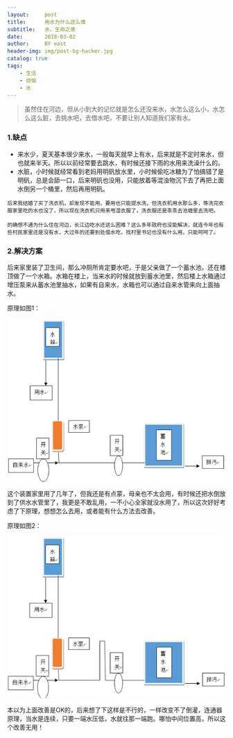 ```yaml
---
layout:     post
title:      用水为什么这么难
subtitle:   水，生命之泉
date:       2018-03-02
author:     BY east
header-img: img/post-bg-hacker.jpg
catalog: true
tags:
    - 生活
    - 烦恼
    - 水
---
```


> 虽然住在河边，但从小到大的记忆就是怎么还没来水，水怎么这么小，水怎么这么脏，去挑水吧，去借水吧，不要让别人知道我们家有水。

### 1.缺点

*   来水少，夏天基本很少来水，一般每天就早上有水，后来就是不定时来水，但也就来半天。所以以前经常要去跳水，有时候还接下雨的水用来洗澡什么的。
*   水脏，小时候就经常看到老妈用明矾放水里，小时候偷吃冰糖为了怕搞错了是明矾，总是会舔一口，后来明矾也没用，只能放着等混浊物沉下去了再把上面水倒另一个桶里，然后再用明矾。

```
后来我结婚了买了洗衣机，却发现不能用，要用也只能提水洗，但洗衣机用水那么多，等洗完衣服家里吃的水也没了，所以现在洗衣机只用来甩湿衣服了，洗衣服还是乖乖去池塘里去洗吧。

的确想不通为什么住在河边，长江边吃水还这么困难？这么多年政府也没能解决，就连今年也有些村民家里还是没有水，大过年的还要到处借水吃，找村里书记也没有什么用，只能呵呵了。
```

### 2.解决方案

后来家里装了卫生间，那么冲厕所肯定要水吧，于是父亲做了一个蓄水池，还在楼顶做了一个水箱。水箱在楼上，当来水的时候就放到蓄水池里，然后楼上水箱通过增压泵来从蓄水池里抽水，如果有自来水，水箱也可以通过自来水管来向上面抽水。

原理如图1：

![MarkLite](img/water_hard.png)


这个装置家里用了几年了，但我还是有点蒙，母亲也不太会用，有时候还把水倒放到了供水水管里了，我更是不敢乱用，一不小心全家就没水用了，所以这次好好考虑了下原理，想想怎么去用，或者能有什么方法去改善。

原理如图2：

![MarkLite](img/water_hard1.png)

本以为上面改善是OK的，后来想了下这样是不行的，一样改变不了倒灌，连通器原理，当水是连续，只要一端水压低，水就往那一端跑。哪怕中间位置高，所以这个改善无用！